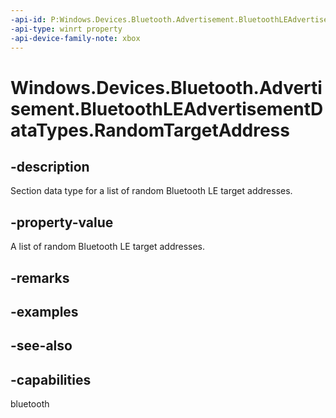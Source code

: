 ```yaml
---
-api-id: P:Windows.Devices.Bluetooth.Advertisement.BluetoothLEAdvertisementDataTypes.RandomTargetAddress
-api-type: winrt property
-api-device-family-note: xbox
---
```


<!-- Property syntax
public byte RandomTargetAddress { get; }
-->

# Windows.Devices.Bluetooth.Advertisement.BluetoothLEAdvertisementDataTypes.RandomTargetAddress

## -description
Section data type for a list of random Bluetooth LE target addresses.

## -property-value
A list of random Bluetooth LE target addresses.

## -remarks

## -examples

## -see-also

## -capabilities
bluetooth
